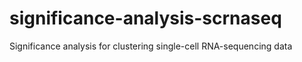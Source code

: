 # significance-analysis-scrnaseq
Significance analysis for clustering single-cell RNA-sequencing data
